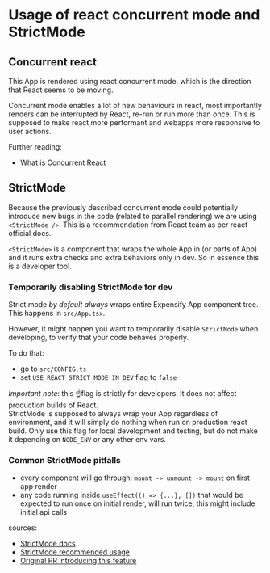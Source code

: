 # Usage of react concurrent mode and StrictMode
## Concurrent react
This App is rendered using react concurrent mode, which is the direction that React seems to be moving.

Concurrent mode enables a lot of new behaviours in react, most importantly renders can be interrupted by React, re-run or run more than once. This is supposed to make react more performant and webapps more responsive to user actions.

Further reading:
 - [What is Concurrent React](https://react.dev/blog/2022/03/29/react-v18#what-is-concurrent-react)

## StrictMode
Because the previously described concurrent mode could potentially introduce new bugs in the code (related to parallel rendering) we are using `<StrictMode />`.
This is a recommendation from React team as per react official docs.

`<StrictMode>` is a component that wraps the whole App in (or parts of App) and it runs extra checks and extra behaviors only in dev. So in essence this is a developer tool.

### Temporarily disabling StrictMode for dev
Strict mode *by default always* wraps entire Expensify App component tree. This happens in `src/App.tsx`.

However, it might happen you want to temporarily disable `StrictMode` when developing, to verify that your code behaves properly.

To do that:
 - go to `src/CONFIG.ts`
 - set `USE_REACT_STRICT_MODE_IN_DEV` flag to `false`

_Important note_: this ☝️flag is strictly for developers. It does not affect production builds of React.  
StrictMode is supposed to always wrap your App regardless of environment, and it will simply do nothing when run on production react build.
Only use this flag for local development and testing, but do not make it depending on `NODE_ENV` or any other env vars.

### Common StrictMode pitfalls
 - every component will go through: `mount -> unmount -> mount` on first app render
 - any code running inside `useEffect(() => {...}, [])` that would be expected to run once on initial render, will run twice, this might include initial api calls

sources:
 - [StrictMode docs](https://react.dev/reference/react/StrictMode)
 - [StrictMode recommended usage](https://react.dev/reference/react/StrictMode)
 - [Original PR introducing this feature](https://github.com/Expensify/App/pull/42592)